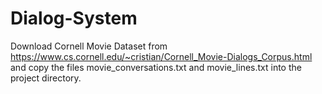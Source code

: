 # Dialog-System
Download Cornell Movie Dataset from https://www.cs.cornell.edu/~cristian/Cornell_Movie-Dialogs_Corpus.html and copy the files movie_conversations.txt and movie_lines.txt into the project directory.
